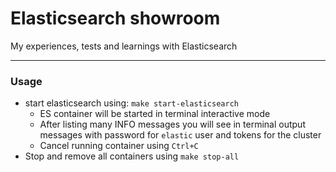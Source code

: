 # Elasticsearch showroom
My experiences, tests and learnings with Elasticsearch

***

### Usage
* start elasticsearch using: `make start-elasticsearch`
  * ES container will be started in terminal interactive mode
  * After listing many INFO messages you will see in terminal output messages with password for `elastic` user and tokens for the cluster
  * Cancel running container using `Ctrl+C`
* Stop and remove all containers using `make stop-all`
